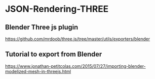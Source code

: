 # JSON-Rendering-THREE

## Blender Three js plugin
https://github.com/mrdoob/three.js/tree/master/utils/exporters/blender

## Tutorial to export from Blender
https://www.jonathan-petitcolas.com/2015/07/27/importing-blender-modelized-mesh-in-threejs.html
